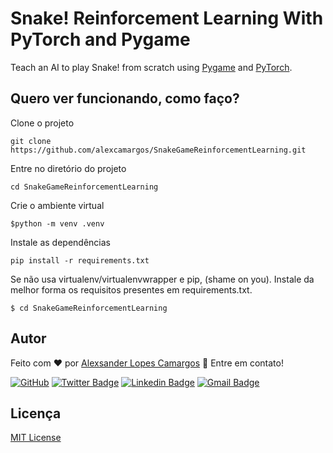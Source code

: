 # Snake! Reinforcement Learning With PyTorch and Pygame

Teach an AI to play Snake! from scratch using [Pygame](https://www.pygame.org/) and [PyTorch](https://pytorch.org/).

## Quero ver funcionando, como faço?

Clone o projeto

```
git clone https://github.com/alexcamargos/SnakeGameReinforcementLearning.git
```

Entre no diretório do projeto

```
cd SnakeGameReinforcementLearning
```

Crie o ambiente virtual

```
$python -m venv .venv
```

Instale as dependências

```
pip install -r requirements.txt
```

Se não usa virtualenv/virtualenvwrapper e pip, (shame on you). Instale da melhor forma os requisitos presentes em requirements.txt.

```
$ cd SnakeGameReinforcementLearning
```

## Autor

Feito com :heart: por [Alexsander Lopes Camargos](https://github.com/alexcamargos) :wave: Entre em contato!

[![GitHub](https://img.shields.io/badge/-AlexCamargos-1ca0f1?style=flat-square&labelColor=1ca0f1&logo=github&logoColor=white&link=https://github.com/alexcamargos)](https://github.com/alexcamargos)
[![Twitter Badge](https://img.shields.io/badge/-@alcamargos-1ca0f1?style=flat-square&labelColor=1ca0f1&logo=twitter&logoColor=white&link=https://twitter.com/alcamargos)](https://twitter.com/alcamargos)
[![Linkedin Badge](https://img.shields.io/badge/-alexcamargos-1ca0f1?style=flat-square&logo=Linkedin&logoColor=white&link=https://www.linkedin.com/in/alexcamargos/)](https://www.linkedin.com/in/alexcamargos/)
[![Gmail Badge](https://img.shields.io/badge/-alcamargos@vivaldi.net-1ca0f1?style=flat-square&labelColor=1ca0f1&logo=Gmail&logoColor=white&link=mailto:alcamargos@vivaldi.net)](mailto:alcamargos@vivaldi.net)

## Licença

[MIT License](LICENSE)
